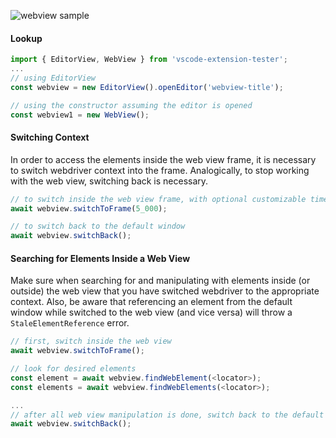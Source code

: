 ![webview sample](https://raw.githubusercontent.com/microsoft/vscode-extension-samples/master/webview-sample/demo.gif)

#### Lookup

```typescript
import { EditorView, WebView } from 'vscode-extension-tester';
...
// using EditorView
const webview = new EditorView().openEditor('webview-title');

// using the constructor assuming the editor is opened
const webview1 = new WebView();
```

#### Switching Context

In order to access the elements inside the web view frame, it is necessary to switch webdriver context into the frame. Analogically, to stop working with the web view, switching back is necessary.

```typescript
// to switch inside the web view frame, with optional customizable timeout
await webview.switchToFrame(5_000);

// to switch back to the default window
await webview.switchBack();
```

#### Searching for Elements Inside a Web View

Make sure when searching for and manipulating with elements inside (or outside) the web view that you have switched webdriver to the appropriate context. Also, be aware that referencing an element from the default window while switched to the web view (and vice versa) will throw a `StaleElementReference` error.

```typescript
// first, switch inside the web view
await webview.switchToFrame();

// look for desired elements
const element = await webview.findWebElement(<locator>);
const elements = await webview.findWebElements(<locator>);

...
// after all web view manipulation is done, switch back to the default window
await webview.switchBack();
```
